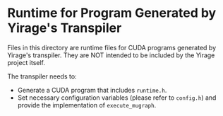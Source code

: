 # Runtime for Program Generated by Yirage's Transpiler

Files in this directory are runtime files for CUDA programs generated by Yirage's transpiler. They are NOT intended to be included by the Yirage project itself.

The transpiler needs to:
- Generate a CUDA program that includes `runtime.h`.
- Set necessary configuration variables (please refer to `config.h`) and
  provide the implementation of `execute_mugraph`.
